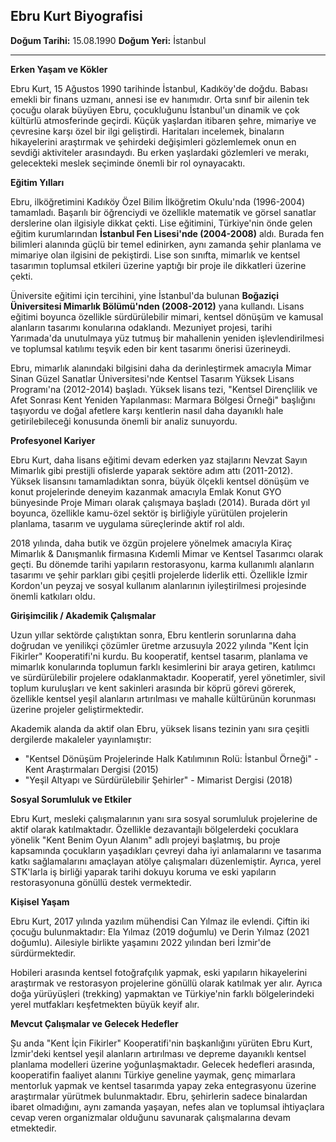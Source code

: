 ## Ebru Kurt Biyografisi

**Doğum Tarihi:** 15.08.1990
**Doğum Yeri:** İstanbul

---

**Erken Yaşam ve Kökler**

Ebru Kurt, 15 Ağustos 1990 tarihinde İstanbul, Kadıköy'de doğdu. Babası emekli bir finans uzmanı, annesi ise ev hanımıdır. Orta sınıf bir ailenin tek çocuğu olarak büyüyen Ebru, çocukluğunu İstanbul'un dinamik ve çok kültürlü atmosferinde geçirdi. Küçük yaşlardan itibaren şehre, mimariye ve çevresine karşı özel bir ilgi geliştirdi. Haritaları incelemek, binaların hikayelerini araştırmak ve şehirdeki değişimleri gözlemlemek onun en sevdiği aktiviteler arasındaydı. Bu erken yaşlardaki gözlemleri ve merakı, gelecekteki meslek seçiminde önemli bir rol oynayacaktı.

**Eğitim Yılları**

Ebru, ilköğretimini Kadıköy Özel Bilim İlköğretim Okulu'nda (1996-2004) tamamladı. Başarılı bir öğrenciydi ve özellikle matematik ve görsel sanatlar derslerine olan ilgisiyle dikkat çekti. Lise eğitimini, Türkiye'nin önde gelen eğitim kurumlarından **İstanbul Fen Lisesi'nde (2004-2008)** aldı. Burada fen bilimleri alanında güçlü bir temel edinirken, aynı zamanda şehir planlama ve mimariye olan ilgisini de pekiştirdi. Lise son sınıfta, mimarlık ve kentsel tasarımın toplumsal etkileri üzerine yaptığı bir proje ile dikkatleri üzerine çekti.

Üniversite eğitimi için tercihini, yine İstanbul'da bulunan **Boğaziçi Üniversitesi Mimarlık Bölümü'nden (2008-2012)** yana kullandı. Lisans eğitimi boyunca özellikle sürdürülebilir mimari, kentsel dönüşüm ve kamusal alanların tasarımı konularına odaklandı. Mezuniyet projesi, tarihi Yarımada'da unutulmaya yüz tutmuş bir mahallenin yeniden işlevlendirilmesi ve toplumsal katılımı teşvik eden bir kent tasarımı önerisi üzerineydi.

Ebru, mimarlık alanındaki bilgisini daha da derinleştirmek amacıyla Mimar Sinan Güzel Sanatlar Üniversitesi'nde Kentsel Tasarım Yüksek Lisans Programı'na (2012-2014) başladı. Yüksek lisans tezi, "Kentsel Dirençlilik ve Afet Sonrası Kent Yeniden Yapılanması: Marmara Bölgesi Örneği" başlığını taşıyordu ve doğal afetlere karşı kentlerin nasıl daha dayanıklı hale getirilebileceği konusunda önemli bir analiz sunuyordu.

**Profesyonel Kariyer**

Ebru Kurt, daha lisans eğitimi devam ederken yaz stajlarını Nevzat Sayın Mimarlık gibi prestijli ofislerde yaparak sektöre adım attı (2011-2012). Yüksek lisansını tamamladıktan sonra, büyük ölçekli kentsel dönüşüm ve konut projelerinde deneyim kazanmak amacıyla Emlak Konut GYO bünyesinde Proje Mimarı olarak çalışmaya başladı (2014). Burada dört yıl boyunca, özellikle kamu-özel sektör iş birliğiyle yürütülen projelerin planlama, tasarım ve uygulama süreçlerinde aktif rol aldı.

2018 yılında, daha butik ve özgün projelere yönelmek amacıyla Kiraç Mimarlık & Danışmanlık firmasına Kıdemli Mimar ve Kentsel Tasarımcı olarak geçti. Bu dönemde tarihi yapıların restorasyonu, karma kullanımlı alanların tasarımı ve şehir parkları gibi çeşitli projelerde liderlik etti. Özellikle İzmir Kordon'un peyzaj ve sosyal kullanım alanlarının iyileştirilmesi projesinde önemli katkıları oldu.

**Girişimcilik / Akademik Çalışmalar**

Uzun yıllar sektörde çalıştıktan sonra, Ebru kentlerin sorunlarına daha doğrudan ve yenilikçi çözümler üretme arzusuyla 2022 yılında "Kent İçin Fikirler" Kooperatifi'ni kurdu. Bu kooperatif, kentsel tasarım, planlama ve mimarlık konularında toplumun farklı kesimlerini bir araya getiren, katılımcı ve sürdürülebilir projelere odaklanmaktadır. Kooperatif, yerel yönetimler, sivil toplum kuruluşları ve kent sakinleri arasında bir köprü görevi görerek, özellikle kentsel yeşil alanların artırılması ve mahalle kültürünün korunması üzerine projeler geliştirmektedir.

Akademik alanda da aktif olan Ebru, yüksek lisans tezinin yanı sıra çeşitli dergilerde makaleler yayınlamıştır:
*   "Kentsel Dönüşüm Projelerinde Halk Katılımının Rolü: İstanbul Örneği" - Kent Araştırmaları Dergisi (2015)
*   "Yeşil Altyapı ve Sürdürülebilir Şehirler" - Mimarist Dergisi (2018)

**Sosyal Sorumluluk ve Etkiler**

Ebru Kurt, mesleki çalışmalarının yanı sıra sosyal sorumluluk projelerine de aktif olarak katılmaktadır. Özellikle dezavantajlı bölgelerdeki çocuklara yönelik "Kent Benim Oyun Alanım" adlı projeyi başlatmış, bu proje kapsamında çocukların yaşadıkları çevreyi daha iyi anlamalarını ve tasarıma katkı sağlamalarını amaçlayan atölye çalışmaları düzenlemiştir. Ayrıca, yerel STK'larla iş birliği yaparak tarihi dokuyu koruma ve eski yapıların restorasyonuna gönüllü destek vermektedir.

**Kişisel Yaşam**

Ebru Kurt, 2017 yılında yazılım mühendisi Can Yılmaz ile evlendi. Çiftin iki çocuğu bulunmaktadır: Ela Yılmaz (2019 doğumlu) ve Derin Yılmaz (2021 doğumlu). Ailesiyle birlikte yaşamını 2022 yılından beri İzmir'de sürdürmektedir.

Hobileri arasında kentsel fotoğrafçılık yapmak, eski yapıların hikayelerini araştırmak ve restorasyon projelerine gönüllü olarak katılmak yer alır. Ayrıca doğa yürüyüşleri (trekking) yapmaktan ve Türkiye'nin farklı bölgelerindeki yerel mutfakları keşfetmekten büyük keyif alır.

**Mevcut Çalışmalar ve Gelecek Hedefler**

Şu anda "Kent İçin Fikirler" Kooperatifi'nin başkanlığını yürüten Ebru Kurt, İzmir'deki kentsel yeşil alanların artırılması ve depreme dayanıklı kentsel planlama modelleri üzerine yoğunlaşmaktadır. Gelecek hedefleri arasında, kooperatifin faaliyet alanını Türkiye geneline yaymak, genç mimarlara mentorluk yapmak ve kentsel tasarımda yapay zeka entegrasyonu üzerine araştırmalar yürütmek bulunmaktadır. Ebru, şehirlerin sadece binalardan ibaret olmadığını, aynı zamanda yaşayan, nefes alan ve toplumsal ihtiyaçlara cevap veren organizmalar olduğunu savunarak çalışmalarına devam etmektedir.